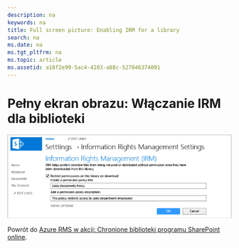 ```yaml
---
description: na
keywords: na
title: Full screen picture: Enabling IRM for a library
search: na
ms.date: na
ms.tgt_pltfrm: na
ms.topic: article
ms.assetid: a18f2e99-5ac4-4103-a88c-527846374091
---
```

# Pełny ekran obrazu: Włączanie IRM dla biblioteki
![](../Image/AzRMS_StoryboardSPO_2.PNG)

Powrót do [Azure RMS w akcji: Chronione biblioteki programu SharePoint online](http://technet.microsoft.com/library/jj585026.aspx).

